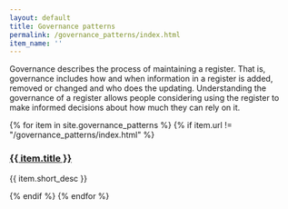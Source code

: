 ```yaml
---
layout: default
title: Governance patterns
permalink: /governance_patterns/index.html
item_name: ''
---
```



Governance describes the process of maintaining a register. That is,
governance includes how and when information in a register is added, removed
or changed and who does the updating. Understanding the governance of a
register allows people considering using the register to make informed
decisions about how much they can rely on it.


{% for item in site.governance_patterns %}
{% if item.url != "/governance_patterns/index.html" %}
<div class="card">
<h3 class="card-header">
<a href="{{ site.baseurl }}{{ item.url }}">
{{ item.title }}
</a>
</h3>
<div class="card-body">
<p>{{ item.short_desc }}</p>
</div>
</div>
{% endif %}
{% endfor %}

